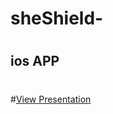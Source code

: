 # sheShield-
# 
## ios APP
#
#[View Presentation](https://1drv.ms/p/s!AkjVfjcjOCRPgeVOcpJc4vLVT-D8Qw?e=bSvV6s)

